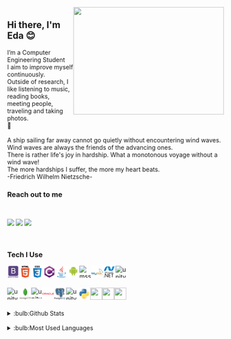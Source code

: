 
<img src="https://media.giphy.com/media/VhLes6jbgrKSBkjSPM/giphy.gif" align="right" width="350" height="250">

## Hi there, I'm Eda :blush: 
I’m a Computer Engineering Student
<br/>
I aim to improve myself continuously.
<br/>
Outside of research, I like listening to music, reading books, meeting people, traveling and taking photos.
<br/>
🌱  
<br/>
A ship sailing far away cannot go quietly without encountering wind waves. 
<br/>
Wind waves are always the friends of the advancing ones.
<br/>
There is rather life's joy in hardship. What a monotonous voyage without a wind wave! 
<br/>
The more hardships I suffer, the more my heart beats. 
<br/>
-Friedrich Wilhelm Nietzsche-

### Reach out to me
<br/>

[<img  width="22" src="https://unpkg.com/simple-icons@v5/icons/linkedin.svg" />][linkedin]
[<img  width="22" src="https://unpkg.com/simple-icons@v5/icons/youtube.svg" />][youtube]
[<img  width="22" src="https://unpkg.com/simple-icons@v5/icons/medium.svg" />][medium]


<br/>

### Tech I Use

<img align="left" src="https://raw.githubusercontent.com/devicons/devicon/master/icons/bootstrap/bootstrap-plain-wordmark.svg" width="28" height="28">
<img align="left" src="https://raw.githubusercontent.com/devicons/devicon/master/icons/html5/html5-original-wordmark.svg" alt="html5" width="28" height="28">
<img align="left" src="https://raw.githubusercontent.com/devicons/devicon/master/icons/css3/css3-original-wordmark.svg" alt="css3" width="28" height="28">
<img align="left" src="https://raw.githubusercontent.com/devicons/devicon/master/icons/csharp/csharp-original.svg" alt="csharp" width="28" height="28">
<img align="left" src="https://raw.githubusercontent.com/devicons/devicon/master/icons/java/java-original.svg" alt="java" width="28" height="28">
<img align="left" src="https://raw.githubusercontent.com/devicons/devicon/master/icons/android/android-original-wordmark.svg" alt="android" width="28" height="28">
<img align="left" src="https://www.svgrepo.com/show/303229/microsoft-sql-server-logo.svg" alt="mssql" width="28" height="28"/>
<img align="left" src="https://raw.githubusercontent.com/devicons/devicon/master/icons/mysql/mysql-original-wordmark.svg" alt="mysql" width="28" height="28">
<img align="left" src="https://raw.githubusercontent.com/devicons/devicon/master/icons/dot-net/dot-net-original-wordmark.svg" alt="unity" width="28" height="28">
<img align="left" src="https://www.vectorlogo.zone/logos/firebase/firebase-icon.svg" alt="unity" width="28" height="28">
<br/>
<br/>
<br/>
<img align="left" src="https://www.vectorlogo.zone/logos/git-scm/git-scm-icon.svg" alt="unity" width="28" height="28">
<img align="left" src="https://raw.githubusercontent.com/devicons/devicon/master/icons/mongodb/mongodb-original-wordmark.svg" alt="unity" width="28" height="28">
<img align="left" src="https://www.vectorlogo.zone/logos/opencv/opencv-icon.svg" alt="unity" width="25" height="25">
<img align="left" src="https://raw.githubusercontent.com/devicons/devicon/master/icons/oracle/oracle-original.svg" alt="unity" width="28" height="28">
<img align="left" src="https://raw.githubusercontent.com/devicons/devicon/master/icons/postgresql/postgresql-original-wordmark.svg" alt="unity" width="28" height="28">
<img align="left" src="https://www.vectorlogo.zone/logos/getpostman/getpostman-icon.svg" alt="unity" width="28" height="28">
<img align="left" src="https://raw.githubusercontent.com/devicons/devicon/master/icons/python/python-original.svg" width="28" height="28">
<img align="left" src="https://upload.wikimedia.org/wikipedia/commons/0/05/Scikit_learn_logo_small.svg" width="28" height="28">
<img align="left" src="https://www.vectorlogo.zone/logos/springio/springio-icon.svg" width="28" height="28">
<img align="left" src="https://www.vectorlogo.zone/logos/tensorflow/tensorflow-icon.svg" width="28" height="28">




<br/>
<br/>
<br/>

<details>
 <summary>:bulb:Github Stats</summary>
 <img src="https://github-readme-stats.vercel.app/api?username=edakass&&theme=radical">
</details>

<br/>

<details>
 <summary>:bulb:Most Used Languages</summary>
 <img src="https://github-readme-stats.vercel.app/api/top-langs/?username=edakass&layout=compact">
</details>

[linkedin]:https://www.linkedin.com/in/eda-ka%C5%9F-289943180/
[medium]:https://medium.com/@bornthiseda
[youtube]:https://www.youtube.com/channel/UCcL288xeuXnGSx1QFw4Wuwg?view_as=subscriber
